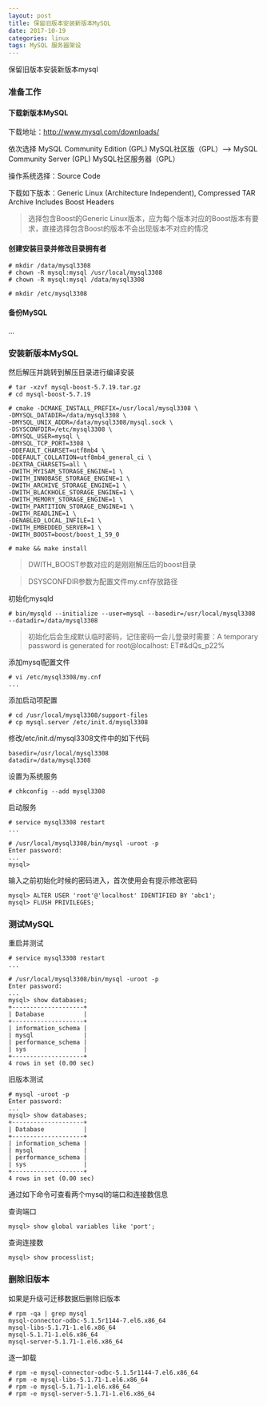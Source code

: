 ```yaml
---
layout: post
title: 保留旧版本安装新版本MySQL
date: 2017-10-19
categories: linux
tags: MySQL 服务器架设
---
```

保留旧版本安装新版本mysql

### 准备工作

#### 下载新版本MySQL
下载地址：http://www.mysql.com/downloads/

依次选择 MySQL Community Edition (GPL) MySQL社区版（GPL）--> MySQL Community Server (GPL) MySQL社区服务器（GPL）

操作系统选择：Source Code

下载如下版本：Generic Linux (Architecture Independent), Compressed TAR Archive Includes Boost Headers
> 选择包含Boost的Generic Linux版本，应为每个版本对应的Boost版本有要求，直接选择包含Boost的版本不会出现版本不对应的情况

#### 创建安装目录并修改目录拥有者

```
# mkdir /data/mysql3308
# chown -R mysql:mysql /usr/local/mysql3308
# chown -R mysql:mysql /data/mysql3308

# mkdir /etc/mysql3308
```

#### 备份MySQL
...

### 安装新版本MySQL
然后解压并跳转到解压目录进行编译安装

```
# tar -xzvf mysql-boost-5.7.19.tar.gz
# cd mysql-boost-5.7.19

# cmake -DCMAKE_INSTALL_PREFIX=/usr/local/mysql3308 \
-DMYSQL_DATADIR=/data/mysql3308 \
-DMYSQL_UNIX_ADDR=/data/mysql3308/mysql.sock \
-DSYSCONFDIR=/etc/mysql3308 \
-DMYSQL_USER=mysql \
-DMYSQL_TCP_PORT=3308 \
-DDEFAULT_CHARSET=utf8mb4 \
-DDEFAULT_COLLATION=utf8mb4_general_ci \
-DEXTRA_CHARSETS=all \
-DWITH_MYISAM_STORAGE_ENGINE=1 \
-DWITH_INNOBASE_STORAGE_ENGINE=1 \
-DWITH_ARCHIVE_STORAGE_ENGINE=1 \
-DWITH_BLACKHOLE_STORAGE_ENGINE=1 \
-DWITH_MEMORY_STORAGE_ENGINE=1 \
-DWITH_PARTITION_STORAGE_ENGINE=1 \
-DWITH_READLINE=1 \
-DENABLED_LOCAL_INFILE=1 \
-DWITH_EMBEDDED_SERVER=1 \
-DWITH_BOOST=boost/boost_1_59_0

# make && make install
```

> DWITH_BOOST参数对应的是刚刚解压后的boost目录

> DSYSCONFDIR参数为配置文件my.cnf存放路径

初始化mysqld

```
# bin/mysqld --initialize --user=mysql --basedir=/usr/local/mysql3308 --datadir=/data/mysql3308
```

> 初始化后会生成默认临时密码，记住密码一会儿登录时需要：A temporary password is generated for root@localhost: ET#&dQs_p22%

添加mysql配置文件

```
# vi /etc/mysql3308/my.cnf
...
```

添加启动项配置

```
# cd /usr/local/mysql3308/support-files
# cp mysql.server /etc/init.d/mysql3308
```

修改/etc/init.d/mysql3308文件中的如下代码

```
basedir=/usr/local/mysql3308
datadir=/data/mysql3308
```

设置为系统服务

```
# chkconfig --add mysql3308
```

启动服务

```
# service mysql3308 restart
...

# /usr/local/mysql3308/bin/mysql -uroot -p
Enter password: 
...
mysql>
```
输入之前初始化时候的密码进入，首次使用会有提示修改密码

```
mysql> ALTER USER 'root'@'localhost' IDENTIFIED BY 'abc1';
mysql> FLUSH PRIVILEGES;
```

### 测试MySQL
重启并测试

```
# service mysql3308 restart
...

# /usr/local/mysql3308/bin/mysql -uroot -p     
Enter password: 
...
mysql> show databases;
+--------------------+
| Database           |
+--------------------+
| information_schema |
| mysql              |
| performance_schema |
| sys                |
+--------------------+
4 rows in set (0.00 sec)

```

旧版本测试

```
# mysql -uroot -p
Enter password: 
...
mysql> show databases;
+--------------------+
| Database           |
+--------------------+
| information_schema |
| mysql              |
| performance_schema |
| sys                |
+--------------------+
4 rows in set (0.00 sec)
```

通过如下命令可查看两个mysql的端口和连接数信息

查询端口

```
mysql> show global variables like 'port';
```

查询连接数

```
mysql> show processlist;
```

### 删除旧版本
如果是升级可迁移数据后删除旧版本

```
# rpm -qa | grep mysql
mysql-connector-odbc-5.1.5r1144-7.el6.x86_64
mysql-libs-5.1.71-1.el6.x86_64
mysql-5.1.71-1.el6.x86_64
mysql-server-5.1.71-1.el6.x86_64
```

逐一卸载

```
# rpm -e mysql-connector-odbc-5.1.5r1144-7.el6.x86_64
# rpm -e mysql-libs-5.1.71-1.el6.x86_64
# rpm -e mysql-5.1.71-1.el6.x86_64
# rpm -e mysql-server-5.1.71-1.el6.x86_64
```

